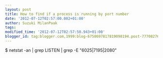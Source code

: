 ```yaml
---
layout: post
title: How to find if a process is running by port number
date: '2012-07-12T02:57:00.002+01:00'
author: Suzuki MilanPaak
tags: 
modified_time: '2012-07-12T02:57:50.943+01:00'
blogger_id: tag:blogger.com,1999:blog-6758697817819098194.post-7770827631489955046
---
```


$ netstat -an | grep LISTEN | grep -E "6025|7195|2080"

